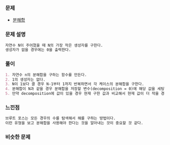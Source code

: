 ### 문제

- [분해합](https://www.acmicpc.net/problem/2231)

### 문제 설명

```markdown
자연수 N이 주어졌을 때 N의 가장 작은 생성자를 구한다.
생성자가 없을 경우에는 0을 출력한다.
```

### 풀이

```markdown
1. 자연수 n의 분해합을 구하는 함수를 만든다.
2. 1의 생성자는 없다.
3. N이 1보다 클 경우 N-1부터 1까지 반복하면서 각 케이스의 분해합을 구한다.
4. 분해합이 N과 같을 경우 분해합을 저장할 변수(decomposition = 0)에 해당 값을 세팅한다.
5. 만약 decomposition에 값이 있을 경우 현재 구한 값과 비교해서 현재 값이 더 작을 경우에 decomposition의 값을 변경한다.
```

### 느낀점

```markdown
브루트 포스는 모든 경우의 수를 탐색해서 해를 구하는 방법이다.
이런 유형을 보고 분해합을 사용해야 한다는 것을 알아내는 것이 중요할 것 같다.
```

### 비슷한 문제

